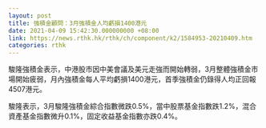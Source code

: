 ```yaml
---
layout: post
title: 強積金顧問：3月強積金人均虧損1400港元
date: 2021-04-09 15:42:30.000000000 +08:00
link: https://news.rthk.hk/rthk/ch/component/k2/1584953-20210409.htm
categories: rthk
---
```


駿隆強積金表示，中港股市因中美會議及美元走強而開始轉弱，3月整體強積金市場開始疲弱，月內強積金每人平均虧損1400港元，首季強積金仍錄得人均正回報4507港元。

駿隆表示，3月駿隆強積金綜合指數微跌0.5%，當中股票基金指數跌1.2%，混合資產基金指數微升0.1%，固定收益基金指數亦跌0.4%。
